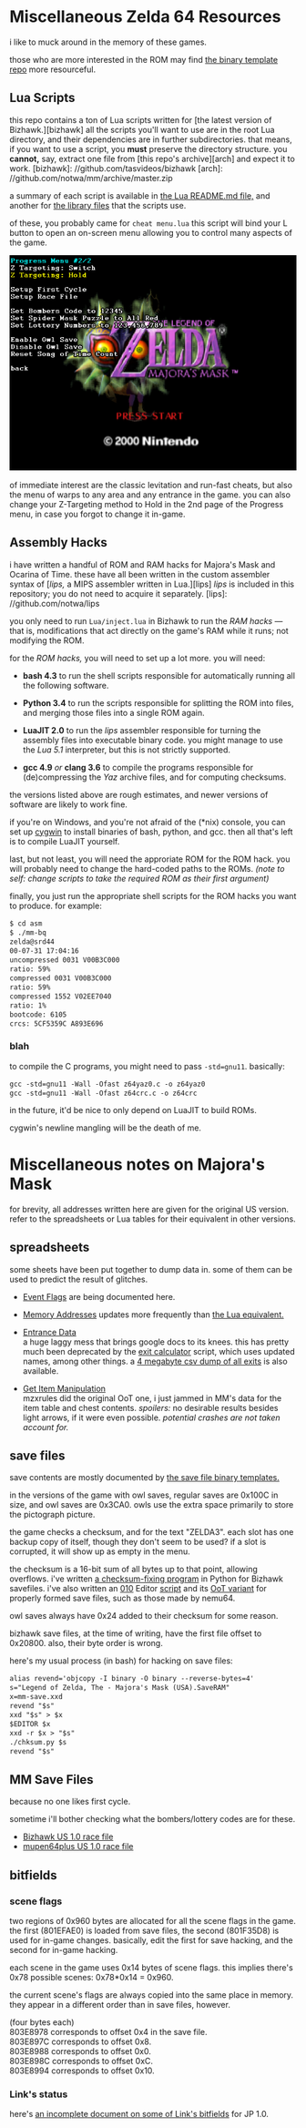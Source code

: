 # Miscellaneous Zelda 64 Resources

i like to muck around in the memory of these games.

those who are more interested in the ROM may find [the binary template repo][bt]
more resourceful.

[bt]: //github.com/EntranceJew/zelda-binary-templates

## Lua Scripts

this repo contains a ton of Lua scripts
written for [the latest version of Bizhawk.][bizhawk]
all the scripts you'll want to use are in the root Lua directory,
and their dependencies are in further subdirectories.
that means, if you want to use a script,
you **must** preserve the directory structure.
you **cannot,** say, extract one file from [this repo's archive][arch]
and expect it to work.
[bizhawk]: //github.com/tasvideos/bizhawk
[arch]: //github.com/notwa/mm/archive/master.zip

a summary of each script is available in [the Lua README.md file,][luarm]
and another for [the library files][librm] that the scripts use.

[luarm]: /Lua/README.md
[librm]: /Lua/lib/README.md

of these, you probably came for `cheat menu.lua`
this script will bind your L button to open an on-screen menu
allowing you to control many aspects of the game.

![cheat menu.lua in action](/img/M_US10.2016-10-02%2019.02.17.png)

of immediate interest are the classic levitation and run-fast cheats,
but also the menu of warps to any area and any entrance in the game.
you can also change your Z-Targeting method to Hold in the 2nd
page of the Progress menu, in case you forgot to change it in-game.

## Assembly Hacks

i have written a handful of ROM and RAM hacks for Majora's Mask and Ocarina of Time.
these have all been written in the custom assembler syntax of
[_lips,_ a MIPS assembler written in Lua.][lips]
_lips_ is included in this repository; you do not need to acquire it separately.
[lips]: //github.com/notwa/lips

you only need to run `Lua/inject.lua` in Bizhawk
to run the *RAM hacks* — that is, modifications that act
directly on the game's RAM while it runs; not modifying the ROM.

for the *ROM hacks,* you will need to set up a lot more.
you will need:

* **bash 4.3** to run the shell scripts responsible for
  automatically running all the following software.

* **Python 3.4** to run the scripts responsible for
  splitting the ROM into files, and merging those files into a single ROM again.

* **LuaJIT 2.0** to run the *lips* assembler responsible for
  turning the assembly files into executable binary code.
  you might manage to use the *Lua 5.1* interpreter,
  but this is not strictly supported.

* **gcc 4.9** *or* **clang 3.6** to compile the programs responsible for
  (de)compressing the *Yaz* archive files, and for computing checksums.

the versions listed above are rough estimates, and newer versions of software
are likely to work fine.

if you're on Windows, and you're not afraid of the (\*nix) console,
you can set up [cygwin](//cygwin.com)
to install binaries of bash, python, and gcc.
then all that's left is to compile LuaJIT yourself.

last, but not least, you will need the approriate ROM for the ROM hack.
you will probably need to change the hard-coded paths to the ROMs.
*(note to self: change scripts to take the required ROM as their first argument)*

finally, you just run the appropriate shell scripts
for the ROM hacks you want to produce. for example:
```
$ cd asm
$ ./mm-bq
zelda@srd44
00-07-31 17:04:16
uncompressed 0031 V00B3C000
ratio: 59%
compressed 0031 V00B3C000
ratio: 59%
compressed 1552 V02EE7040
ratio: 1%
bootcode: 6105
crcs: 5CF5359C A893E696
```

### blah

to compile the C programs, you might need to pass `-std=gnu11`. basically:
```
gcc -std=gnu11 -Wall -Ofast z64yaz0.c -o z64yaz0
gcc -std=gnu11 -Wall -Ofast z64crc.c -o z64crc
```

in the future, it'd be nice to only depend on LuaJIT to build ROMs.

cygwin's newline mangling will be the death of me.

# Miscellaneous notes on Majora's Mask

for brevity, all addresses written here are given for the original US version.
refer to the spreadsheets or Lua tables for their equivalent in other versions.

## spreadsheets

some sheets have been put together to dump data in. some of them can be used to predict the result of glitches.

* [Event Flags][eventflags]
  are being documented here.

* [Memory Addresses][gs_addrs]
  updates more frequently than [the Lua equivalent.][noice]

* [Entrance Data][ed]  
  a huge laggy mess that brings google docs to its knees.
  this has pretty much been deprecated by the [exit calculator][calc] script,
  which uses updated names, among other things.
  a [4 megabyte csv dump of all exits][csv] is also available.

* [Get Item Manipulation][gim]  
  mzxrules did the original OoT one, i just jammed in MM's data for the item table and chest contents.
  *spoilers:* no desirable results besides light arrows, if it were even possible.
  _potential crashes are not taken account for._

[eventflags]: //docs.google.com/spreadsheets/d/181V9dR5vBROdCVB4FkljG5oz2O4gGU5OTAkoPQX9X10/edit?usp=sharing
[gs_addrs]: //docs.google.com/spreadsheets/d/1HD8yZM1Jza3O8zO28n3k_Rjwdx58RSMA03915l51oDA/edit?usp=sharing
[noice]: /Lua/lib/addrs/M/common.lua
[gim]: //docs.google.com/spreadsheets/d/17LsLbF6aRePVRxisui8azPtDBfPmjugWIf91wPuXTsY
[ed]: //docs.google.com/spreadsheets/d/1e9kDyAW0gxXHFWS-GNEtVIo-rp39wQJJOtf3B0ehhqY
[calc]: /Lua/exit%20calculator.lua
[csv]: //eaguru.guru/t/_exits.csv

## save files

save contents are mostly documented by [the save file binary templates.][savebt]

[savebt]: //github.com/EntranceJew/zelda-binary-templates/tree/master/filetypes/Save

in the versions of the game with owl saves,
regular saves are 0x100C in size, and owl saves are 0x3CA0.
owls use the extra space primarily to store the pictograph picture.

the game checks a checksum, and for the text "ZELDA3".
each slot has one backup copy of itself, though they don't seem to be used?
if a slot is corrupted, it will show up as empty in the menu.

the checksum is a 16-bit sum of all bytes up to that point, allowing overflows.
i've written [a checksum-fixing program][chksum] in Python for Bizhawk savefiles.
i've also written an [010][010] Editor [script][chksum2]
and its [OoT variant][chksumOoT]
for properly formed save files, such as those made by nemu64.

owl saves always have 0x24 added to their checksum for some reason.

[chksum]: /chksum.py
[chksum2]: //github.com/EntranceJew/zelda-binary-templates/blob/master/scripts/FixSaveMM.1sc
[chksumOoT]: //github.com/EntranceJew/zelda-binary-templates/blob/master/scripts/FixSaveOoT.1sc
[010]: http://www.sweetscape.com/010editor/

bizhawk save files, at the time of writing, have the first file offset to 0x20800.
also, their byte order is wrong.

here's my usual process (in bash) for hacking on save files:
```
alias revend='objcopy -I binary -O binary --reverse-bytes=4'
s="Legend of Zelda, The - Majora's Mask (USA).SaveRAM"
x=mm-save.xxd
revend "$s"
xxd "$s" > $x
$EDITOR $x
xxd -r $x > "$s"
./chksum.py $s
revend "$s"
```

## MM Save Files

because no one likes first cycle.

sometime i'll bother checking what the bombers/lottery codes are for these.

* [Bizhawk US 1.0 race file](//eaguru.guru/t/MM%20US%20Race%20File%20for%20Bizhawk.zip )
* [mupen64plus US 1.0 race file](//eaguru.guru/t/Legend%20of%20Zelda%2C%20The%20-%20Majora%27s%20Mask%20%28U%29%20%5B%21%5D.zip)

## bitfields

### scene flags

two regions of 0x960 bytes are allocated for all the scene flags in the game.
the first (801EFAE0) is loaded from save files, the second (801F35D8) is used for in-game changes.
basically, edit the first for save hacking, and the second for in-game hacking.

each scene in the game uses 0x14 bytes of scene flags.
this implies there's 0x78 possible scenes: 0x78\*0x14 = 0x960.

the current scene's flags are always copied into the same place in memory.
they appear in a different order than in save files, however.

(four bytes each)  
803E8978 corresponds to offset 0x4 in the save file.  
803E897C corresponds to offset 0x8.  
803E8988 corresponds to offset 0x0.  
803E898C corresponds to offset 0xC.  
803E8994 corresponds to offset 0x10.  

### Link's status

here's [an incomplete document on some of Link's bitfields][linkfields] for JP 1.0.

[linkfields]: /mm-bitflags.txt 
